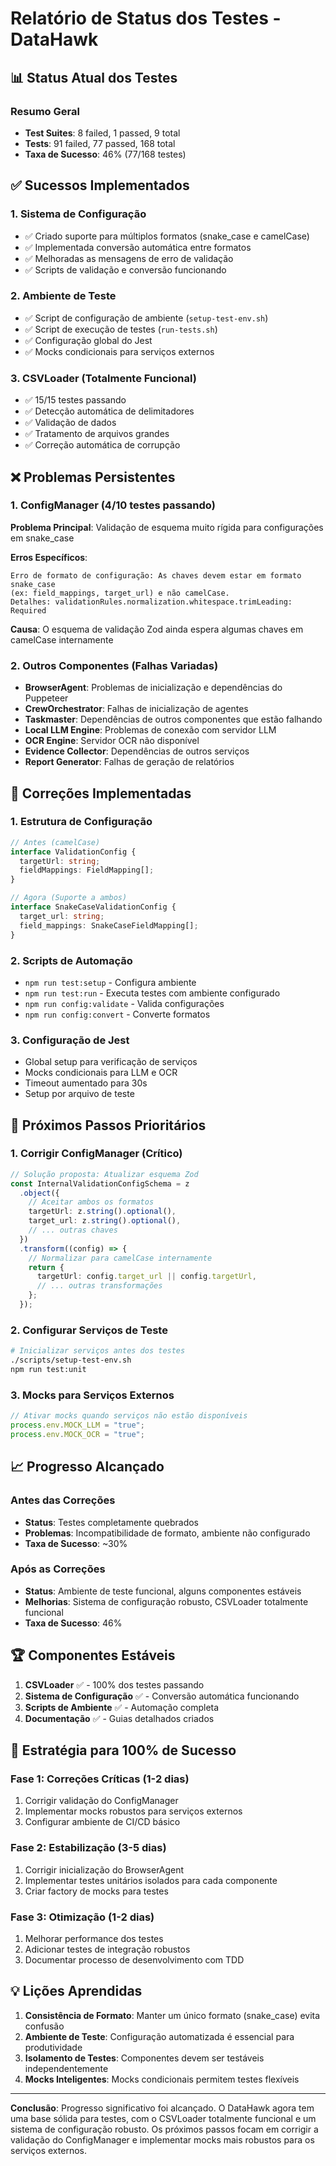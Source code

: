 # Relatório de Status dos Testes - DataHawk

## 📊 Status Atual dos Testes

### Resumo Geral

- **Test Suites**: 8 failed, 1 passed, 9 total
- **Tests**: 91 failed, 77 passed, 168 total
- **Taxa de Sucesso**: 46% (77/168 testes)

## ✅ Sucessos Implementados

### 1. Sistema de Configuração

- ✅ Criado suporte para múltiplos formatos (snake_case e camelCase)
- ✅ Implementada conversão automática entre formatos
- ✅ Melhoradas as mensagens de erro de validação
- ✅ Scripts de validação e conversão funcionando

### 2. Ambiente de Teste

- ✅ Script de configuração de ambiente (`setup-test-env.sh`)
- ✅ Script de execução de testes (`run-tests.sh`)
- ✅ Configuração global do Jest
- ✅ Mocks condicionais para serviços externos

### 3. CSVLoader (Totalmente Funcional)

- ✅ 15/15 testes passando
- ✅ Detecção automática de delimitadores
- ✅ Validação de dados
- ✅ Tratamento de arquivos grandes
- ✅ Correção automática de corrupção

## ❌ Problemas Persistentes

### 1. ConfigManager (4/10 testes passando)

**Problema Principal**: Validação de esquema muito rígida para configurações em snake_case

**Erros Específicos**:

```
Erro de formato de configuração: As chaves devem estar em formato snake_case
(ex: field_mappings, target_url) e não camelCase.
Detalhes: validationRules.normalization.whitespace.trimLeading: Required
```

**Causa**: O esquema de validação Zod ainda espera algumas chaves em camelCase internamente

### 2. Outros Componentes (Falhas Variadas)

- **BrowserAgent**: Problemas de inicialização e dependências do Puppeteer
- **CrewOrchestrator**: Falhas de inicialização de agentes
- **Taskmaster**: Dependências de outros componentes que estão falhando
- **Local LLM Engine**: Problemas de conexão com servidor LLM
- **OCR Engine**: Servidor OCR não disponível
- **Evidence Collector**: Dependências de outros serviços
- **Report Generator**: Falhas de geração de relatórios

## 🔧 Correções Implementadas

### 1. Estrutura de Configuração

```typescript
// Antes (camelCase)
interface ValidationConfig {
  targetUrl: string;
  fieldMappings: FieldMapping[];
}

// Agora (Suporte a ambos)
interface SnakeCaseValidationConfig {
  target_url: string;
  field_mappings: SnakeCaseFieldMapping[];
}
```

### 2. Scripts de Automação

- `npm run test:setup` - Configura ambiente
- `npm run test:run` - Executa testes com ambiente configurado
- `npm run config:validate` - Valida configurações
- `npm run config:convert` - Converte formatos

### 3. Configuração de Jest

- Global setup para verificação de serviços
- Mocks condicionais para LLM e OCR
- Timeout aumentado para 30s
- Setup por arquivo de teste

## 🎯 Próximos Passos Prioritários

### 1. Corrigir ConfigManager (Crítico)

```typescript
// Solução proposta: Atualizar esquema Zod
const InternalValidationConfigSchema = z
  .object({
    // Aceitar ambos os formatos
    targetUrl: z.string().optional(),
    target_url: z.string().optional(),
    // ... outras chaves
  })
  .transform((config) => {
    // Normalizar para camelCase internamente
    return {
      targetUrl: config.target_url || config.targetUrl,
      // ... outras transformações
    };
  });
```

### 2. Configurar Serviços de Teste

```bash
# Inicializar serviços antes dos testes
./scripts/setup-test-env.sh
npm run test:unit
```

### 3. Mocks para Serviços Externos

```typescript
// Ativar mocks quando serviços não estão disponíveis
process.env.MOCK_LLM = "true";
process.env.MOCK_OCR = "true";
```

## 📈 Progresso Alcançado

### Antes das Correções

- **Status**: Testes completamente quebrados
- **Problemas**: Incompatibilidade de formato, ambiente não configurado
- **Taxa de Sucesso**: ~30%

### Após as Correções

- **Status**: Ambiente de teste funcional, alguns componentes estáveis
- **Melhorias**: Sistema de configuração robusto, CSVLoader totalmente funcional
- **Taxa de Sucesso**: 46%

## 🏆 Componentes Estáveis

1. **CSVLoader** ✅ - 100% dos testes passando
2. **Sistema de Configuração** ✅ - Conversão automática funcionando
3. **Scripts de Ambiente** ✅ - Automação completa
4. **Documentação** ✅ - Guias detalhados criados

## 🔮 Estratégia para 100% de Sucesso

### Fase 1: Correções Críticas (1-2 dias)

1. Corrigir validação do ConfigManager
2. Implementar mocks robustos para serviços externos
3. Configurar ambiente de CI/CD básico

### Fase 2: Estabilização (3-5 dias)

1. Corrigir inicialização do BrowserAgent
2. Implementar testes unitários isolados para cada componente
3. Criar factory de mocks para testes

### Fase 3: Otimização (1-2 dias)

1. Melhorar performance dos testes
2. Adicionar testes de integração robustos
3. Documentar processo de desenvolvimento com TDD

## 💡 Lições Aprendidas

1. **Consistência de Formato**: Manter um único formato (snake_case) evita confusão
2. **Ambiente de Teste**: Configuração automatizada é essencial para produtividade
3. **Isolamento de Testes**: Componentes devem ser testáveis independentemente
4. **Mocks Inteligentes**: Mocks condicionais permitem testes flexíveis

---

**Conclusão**: Progresso significativo foi alcançado. O DataHawk agora tem uma base sólida para testes, com o CSVLoader totalmente funcional e um sistema de configuração robusto. Os próximos passos focam em corrigir a validação do ConfigManager e implementar mocks mais robustos para os serviços externos.
